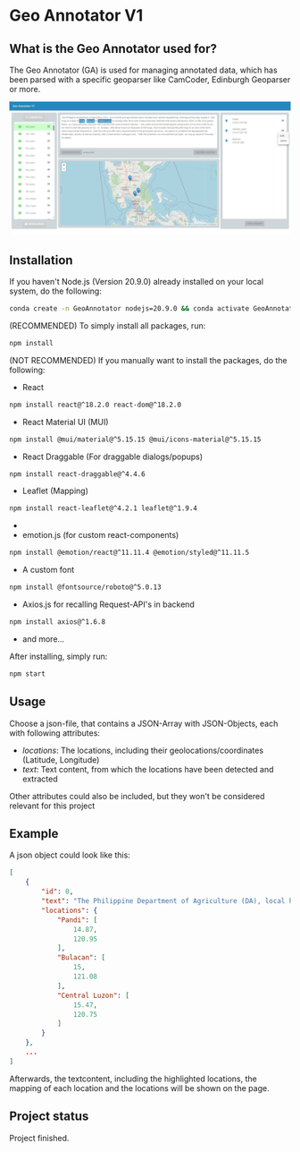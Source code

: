 # Geo Annotator V1

## What is the Geo Annotator used for?
The Geo Annotator (GA) is used for managing annotated data, which has been parsed with a specific geoparser like CamCoder, Edinburgh Geoparser or more.

![Geo Annotator - Example](./src/example.png "Geo Annotator")

## Installation
If you haven't Node.js (Version 20.9.0) already installed on your local system, do the following:
```bash
conda create -n GeoAnnotator nodejs=20.9.0 && conda activate GeoAnnotator
```

(RECOMMENDED)
To simply install all packages, run:
```bash 
npm install
```

(NOT RECOMMENDED)
If you manually want to install the packages, do the following:
- React
```bash
npm install react@^18.2.0 react-dom@^18.2.0
```
- React Material UI (MUI)
```bash
npm install @mui/material@^5.15.15 @mui/icons-material@^5.15.15
```
- React Draggable (For draggable dialogs/popups)
```bash
npm install react-draggable@^4.4.6
```
- Leaflet (Mapping)
```bash
npm install react-leaflet@^4.2.1 leaflet@^1.9.4
```
- 
- emotion.js (for custom react-components)
```bash
npm install @emotion/react@^11.11.4 @emotion/styled@^11.11.5
```
- A custom font
```bash
npm install @fontsource/roboto@^5.0.13
```
- Axios.js for recalling Request-API's in backend
```bash
npm install axios@^1.6.8
```
- and more...

After installing, simply run:
```bash
npm start
```

## Usage
Choose a json-file, that contains a JSON-Array with JSON-Objects, each with following attributes:
- *locations*: The locations, including their geolocations/coordinates (Latitude, Longitude)
- *text*: Text content, from which the locations have been detected and extracted

Other attributes could also be included, but they won't be considered relevant for this project

## Example
A json object could look like this:
```json
[
    {
        "id": 0,
        "text": "The Philippine Department of Agriculture (DA), local health and agricultural teams Sunday have started slaughtering, burning and burying roughly 6,500 hogs at a farm in Pandi, Bulacan in Central Luzon on Sunday after three farm workers became infected with Reston ebolavirus (ERV) of the virus group Ebola, as a precautionary measure and to protect the local livestock industry. \"We culled around 300 heads\u2014piglets and growers\u2014in two and a half hours; we tried to start the process at 5 p.m. Sunday; after three hours we disposed of 442 hogs; that includes transporting the hogs to an area in the farm where they will be disposed of; with this rate and with some improvements in the procedure tomorrow, we expect to complete the depopulation by Wednesday,\u201d Bureau of Animal Industry (BAI) head Davinio Catbagan said. \"With the problems we encountered last night, we may go beyond Thursday,\" he added.",
        "locations": {
            "Pandi": [
                14.87,
                120.95
            ],
            "Bulacan": [
                15,
                121.08
            ],
            "Central Luzon": [
                15.47,
                120.75
            ]
        }
    },
    ...
]
```

Afterwards, the textcontent, including the highlighted locations, the mapping of each location and the locations will be shown on the page.

## Project status
Project finished.